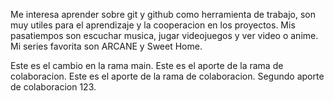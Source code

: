 Me interesa aprender sobre git y github como herramienta de trabajo, son muy utiles para el aprendizaje y la cooperacion en los proyectos. 
Mis pasatiempos son escuchar musica, jugar videojuegos y ver video o anime.
Mi series favorita son ARCANE y Sweet Home.











Este es el cambio en la rama main.
Este es el aporte de la rama de colaboracion.
Este es el aporte de la rama de colaboracion.
Segundo aporte de colaboracion 123.

